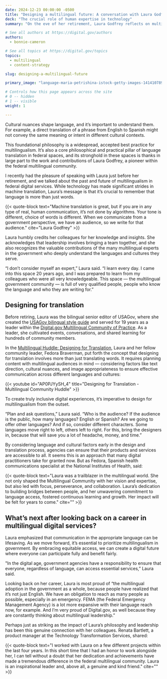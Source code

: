 ```yaml
---
date: 2024-12-23 00:00:00 -0500
title: "Designing a multilingual future: A conversation with Laura Godfrey"
deck: "The crucial role of human expertise in technology"
summary: "On the eve of her retirement, Laura Godfrey reflects on multilingualism and equitable access to government information."

# See all authors at https://digital.gov/authors
authors:
  - bonnie-cameron

# See all topics at https://digital.gov/topics
topics:
  - multilingual
  - content-strategy

slug: designing-a-multilingual-future

primary_image: "language-maria-petrishina-istock-getty-images-1414107897"

# Controls how this page appears across the site
# 0 -- hidden
# 1 -- visible
weight: 1

---
```


Cultural nuances shape language, and it’s important to understand them. For example, a direct translation of a phrase from English to Spanish might not convey the same meaning or intent in different cultural contexts.

This foundational philosophy is a widespread, accepted best practice for multilingualism. It’s also a core philosophical and practical pillar of language translation in federal spaces, and its stronghold in these spaces is thanks in large part to the work and contributions of Laura Godfrey, a pioneer within the federal multilingual community.

I recently had the pleasure of speaking with Laura just before her retirement, and we talked about the past and future of multilingualism in federal digital services. While technology has made significant strides in machine translation, Laura’s message is that it’s crucial to remember that language is more than just words.

{{< quote-block text="Machine translation is great, but if you are in any type of real, human communication, it’s not done by algorithms. Your tone is different, choice of words is different. When we communicate from a government perspective, we have an audience, so we write for that audience." cite="Laura Godfrey" >}}

Laura humbly credits her colleagues for her knowledge and insights. She acknowledges that leadership involves bringing a team together, and she also recognizes the valuable contributions of the many multilingual experts in the government who deeply understand the languages and cultures they serve.

“I don’t consider myself an expert,” Laura said. “I learn every day. I came into this space 20 years ago, and I was prepared to learn from my colleagues who were all very knowledgeable. This space — the multilingual government community — is full of very qualified people, people who know the language and who they are writing for.”

## Designing for translation

Before retiring, Laura was the bilingual senior editor of USAGov, where she created the [USAGov bilingual style guide](https://blog.usa.gov/the-usagov-bilingual-style-guide-is-now-online) and served for 19 years as a leader within the [Digital.gov Multilingual Community of Practice](https://digital.gov/communities/multilingual/). As a leader, she cultivated events, conversations, and shared learning for hundreds of community members.

In the [Multilingual Huddle: Designing for Translation](https://digital.gov/resources/multilingual-huddle-designing-for-translation/), Laura and her fellow community leader, Fedora Braverman, put forth the concept that designing for translation involves more than just translating words. It requires planning content with multilingual audiences in mind &mdash; considering factors like text direction, cultural nuances, and image appropriateness to ensure effective communication across different languages and cultures:

{{< youtube id="AP0PJYySH_4" title="Designing for Translation - Multilingual Community Huddle" >}}

To create truly inclusive digital experiences, it’s imperative to design for multilingualism from the outset.

“Plan and ask questions,” Laura said. “Who is the audience? If the audience is the public, how many languages? English or Spanish? Are we going to offer other languages? And if so, consider different characters. Some languages move right to left, others left to right. For this, bring the designers in, because that will save you a lot of headache, money, and time.”

By considering language and cultural factors early in the design and translation process, agencies can ensure that their products and services are accessible to all. It seems this is an approach that many digital practitioners take for granted now. But as Fedora, Spanish health communications specialist at the National Institutes of Health, said:

{{< quote-block text="Laura was a trailblazer in the multilingual world. She not only shaped the Multilingual Community with her vision and expertise, but also led with focus, perseverance, and collaboration. Laura’s dedication to building bridges between people, and her unwavering commitment to language access, fostered continuous learning and growth. Her impact will be felt for years to come." cite="" >}}

## What’s next after looking back on a career in multilingual digital services?

Laura emphasized that communication in the appropriate language can be lifesaving. As we move forward, it’s essential to prioritize multilingualism in government. By embracing equitable access, we can create a digital future where everyone can participate fully and benefit fairly.

"In the digital age, government agencies have a responsibility to ensure that everyone, regardless of language, can access essential services,” Laura said.

Looking back on her career, Laura is most proud of “the multilingual adoption in the government as a whole, because people have realized that it’s not just English. We have an obligation to reach as many people as possible, especially in an emergency. FEMA (the Federal Emergency Management Agency) is a lot more expansive with their language reach now, for example. And I’m very proud of Digital.gov, as well because they are constantly thinking about multilingual leadership.”

Perhaps just as striking as the impact of Laura’s philosophy and leadership has been this genuine connection with her colleagues. Renata Bartlett, a product manager at the Technology Transformation Services, shared:

{{< quote-block text="I worked with Laura on a few different projects within the last four years. In this short time that I had an honor to work alongside her, I can tell without a doubt that her dedication and achievements have made a tremendous difference in the federal multilingual community. Laura is an inspirational leader and, above all, a genuine and kind friend." cite="" >}}
